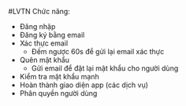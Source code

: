 #LVTN
Chức năng:
- Đăng nhập
- Đăng ký bằng email
- Xác thực email
  + Đếm ngược 60s để gửi lại email xác thực
- Quên mật khẩu
    + Gửi email để đặt lại mật khẩu cho người dùng
- Kiểm tra mật khẩu mạnh
- Hoàn thành giao diện app (các dịch vụ)
- Phân quyền người dùng
